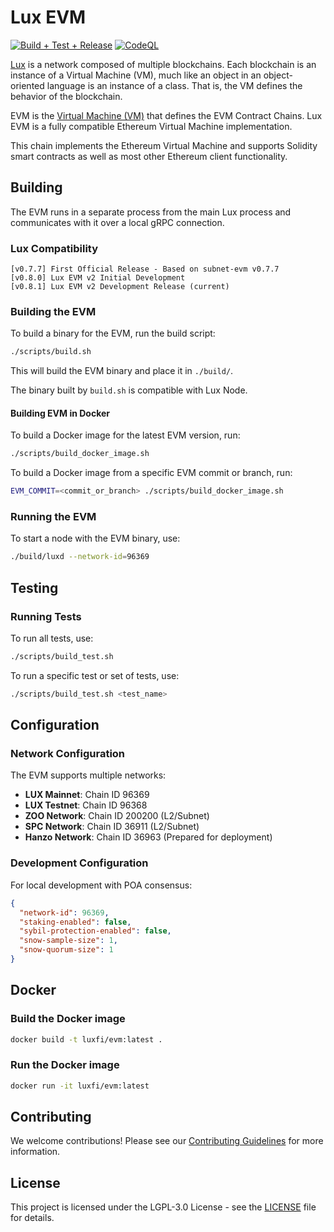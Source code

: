 # Lux EVM

[![Build + Test + Release](https://github.com/luxfi/evm/actions/workflows/lint-tests-release.yml/badge.svg)](https://github.com/luxfi/evm/actions/workflows/lint-tests-release.yml)
[![CodeQL](https://github.com/luxfi/evm/actions/workflows/codeql-analysis.yml/badge.svg)](https://github.com/luxfi/evm/actions/workflows/codeql-analysis.yml)

[Lux](https://docs.lux.network/overview/getting-started/lux-platform) is a network composed of multiple blockchains.
Each blockchain is an instance of a Virtual Machine (VM), much like an object in an object-oriented language is an instance of a class.
That is, the VM defines the behavior of the blockchain.

EVM is the [Virtual Machine (VM)](https://docs.lux.network/learn/lux/virtual-machines) that defines the EVM Contract Chains. Lux EVM is a fully compatible Ethereum Virtual Machine implementation.

This chain implements the Ethereum Virtual Machine and supports Solidity smart contracts as well as most other Ethereum client functionality.

## Building

The EVM runs in a separate process from the main Lux process and communicates with it over a local gRPC connection.

### Lux Compatibility

```text
[v0.7.7] First Official Release - Based on subnet-evm v0.7.7
[v0.8.0] Lux EVM v2 Initial Development
[v0.8.1] Lux EVM v2 Development Release (current)
```

### Building the EVM

To build a binary for the EVM, run the build script:

```bash
./scripts/build.sh
```

This will build the EVM binary and place it in `./build/`.

The binary built by `build.sh` is compatible with Lux Node.

#### Building EVM in Docker

To build a Docker image for the latest EVM version, run:

```bash
./scripts/build_docker_image.sh
```

To build a Docker image from a specific EVM commit or branch, run:

```bash
EVM_COMMIT=<commit_or_branch> ./scripts/build_docker_image.sh
```

### Running the EVM

To start a node with the EVM binary, use:

```bash
./build/luxd --network-id=96369
```

## Testing

### Running Tests

To run all tests, use:

```bash
./scripts/build_test.sh
```

To run a specific test or set of tests, use:

```bash
./scripts/build_test.sh <test_name>
```

## Configuration

### Network Configuration

The EVM supports multiple networks:
- **LUX Mainnet**: Chain ID 96369
- **LUX Testnet**: Chain ID 96368
- **ZOO Network**: Chain ID 200200 (L2/Subnet)
- **SPC Network**: Chain ID 36911 (L2/Subnet)
- **Hanzo Network**: Chain ID 36963 (Prepared for deployment)

### Development Configuration

For local development with POA consensus:
```json
{
  "network-id": 96369,
  "staking-enabled": false,
  "sybil-protection-enabled": false,
  "snow-sample-size": 1,
  "snow-quorum-size": 1
}
```

## Docker

### Build the Docker image

```bash
docker build -t luxfi/evm:latest .
```

### Run the Docker image

```bash
docker run -it luxfi/evm:latest
```

## Contributing

We welcome contributions! Please see our [Contributing Guidelines](CONTRIBUTING.md) for more information.

## License

This project is licensed under the LGPL-3.0 License - see the [LICENSE](LICENSE) file for details.
